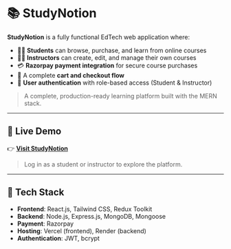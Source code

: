 # 📚 **StudyNotion**

**StudyNotion** is a fully functional EdTech web application where:

- 🧑‍🎓 **Students** can browse, purchase, and learn from online courses  
- 🧑‍🏫 **Instructors** can create, edit, and manage their own courses  
- 💳 **Razorpay payment integration** for secure course purchases  
- 🛒 A complete **cart and checkout flow**  
- 🔐 **User authentication** with role-based access (Student & Instructor)  

> A complete, production-ready learning platform built with the MERN stack.

---

## 🔗 **Live Demo**

👉 [**Visit StudyNotion**](https://study-notion-frontend-rosy.vercel.app/)

> Log in as a student or instructor to explore the platform.

---

## 🚀 **Tech Stack**

- **Frontend**: React.js, Tailwind CSS, Redux Toolkit  
- **Backend**: Node.js, Express.js, MongoDB, Mongoose  
- **Payment**: Razorpay  
- **Hosting**: Vercel (frontend), Render (backend)  
- **Authentication**: JWT, bcrypt  
